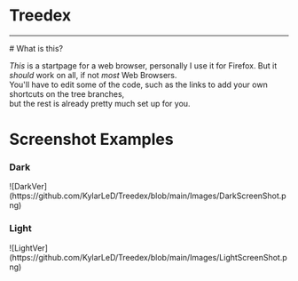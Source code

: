 # Treedex
<hr>
# What is this?
<p><i>This</i> is a startpage for a web browser, personally I use it for Firefox. But it <i>should </i>work on all, if not <i>most</i> Web Browsers.<br>
You'll have to edit some of the code, such as the links to add your own shortcuts on the tree branches,<br>
but the rest is already pretty much set up for you.</p>

# Screenshot Examples
<h3>Dark</h3>
![DarkVer](https://github.com/KylarLeD/Treedex/blob/main/Images/DarkScreenShot.png)
<h3>Light</h3>
![LightVer](https://github.com/KylarLeD/Treedex/blob/main/Images/LightScreenShot.png)
